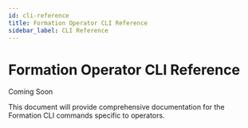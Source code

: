 ```yaml
---
id: cli-reference
title: Formation Operator CLI Reference
sidebar_label: CLI Reference
---
```


# Formation Operator CLI Reference

Coming Soon

This document will provide comprehensive documentation for the Formation CLI commands specific to operators. 
